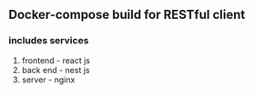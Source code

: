 ## Docker-compose build for RESTful client

### includes services
1. frontend - react js
2. back end - nest js
3. server - nginx